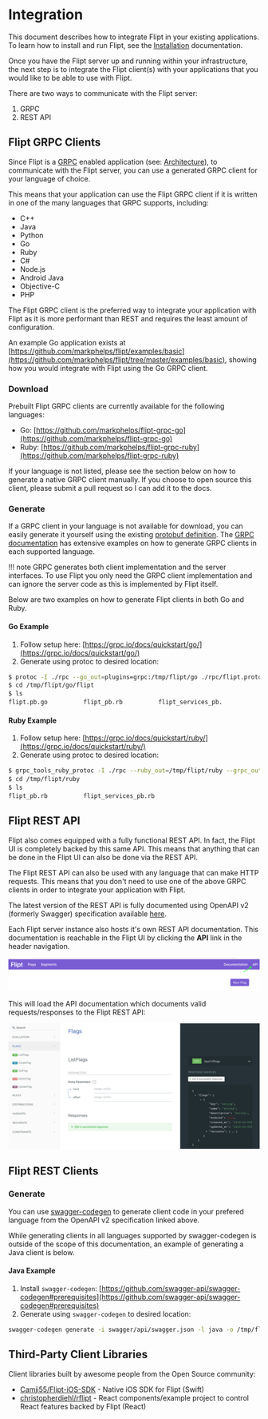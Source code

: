 # Integration

This document describes how to integrate Flipt in your existing applications. To learn how to install and run Flipt, see the [Installation](installation.md) documentation.

Once you have the Flipt server up and running within your infrastructure, the next step is to integrate the Flipt client(s) with your applications that you would like to be able to use with Flipt.

There are two ways to communicate with the Flipt server:

1. GRPC
1. REST API

## Flipt GRPC Clients

Since Flipt is a [GRPC](https://grpc.io/) enabled application (see: [Architecture](architecture.md)), to communicate with the Flipt server, you can use a generated GRPC client for your language of choice.

This means that your application can use the Flipt GRPC client if it is written in one of the many languages that GRPC supports, including:

* C++
* Java
* Python
* Go
* Ruby
* C#
* Node.js
* Android Java
* Objective-C
* PHP

The Flipt GRPC client is the preferred way to integrate your application with Flipt as it is more performant than REST and requires the least amount of configuration.

An example Go application exists at [https://github.com/markphelps/flipt/examples/basic](https://github.com/markphelps/flipt/tree/master/examples/basic), showing how you would integrate with Flipt using the Go GRPC client.

### Download

Prebuilt Flipt GRPC clients are currently available for the following languages:

* Go: [https://github.com/markphelps/flipt-grpc-go](https://github.com/markphelps/flipt-grpc-go)
* Ruby: [https://github.com/markphelps/flipt-grpc-ruby](https://github.com/markphelps/flipt-grpc-ruby)

If your language is not listed, please see the section below on how to generate a native GRPC client manually. If you choose to open source this client, please submit a pull request so I can add it to the docs.

### Generate

If a GRPC client in your language is not available for download, you can easily generate it yourself using the existing [protobuf definition](https://github.com/markphelps/flipt/blob/master/rpc/flipt.proto). The [GRPC documentation](https://grpc.io/docs/) has extensive examples on how to generate GRPC clients in each supported language.

!!! note
    GRPC generates both client implementation and the server interfaces. To use Flipt you only need the GRPC client implementation and can ignore the server code as this is implemented by Flipt itself.

Below are two examples on how to generate Flipt clients in both Go and Ruby.

#### Go Example

1. Follow setup here: [https://grpc.io/docs/quickstart/go/](https://grpc.io/docs/quickstart/go/)
2. Generate using protoc to desired location:

```bash
$ protoc -I ./rpc --go_out=plugins=grpc:/tmp/flipt/go ./rpc/flipt.proto
$ cd /tmp/flipt/go/flipt
$ ls
flipt.pb.go          flipt_pb.rb          flipt_services_pb.
```

#### Ruby Example

1. Follow setup here: [https://grpc.io/docs/quickstart/ruby/](https://grpc.io/docs/quickstart/ruby/)
2. Generate using protoc to desired location:

```bash
$ grpc_tools_ruby_protoc -I ./rpc --ruby_out=/tmp/flipt/ruby --grpc_out=/tmp/flipt/ruby ./rpc/flipt.proto
$ cd /tmp/flipt/ruby
$ ls
flipt_pb.rb          flipt_services_pb.rb
```

## Flipt REST API

Flipt also comes equipped with a fully functional REST API. In fact, the Flipt UI is completely backed by this same API. This means that anything that can be done in the Flipt UI can also be done via the REST API.

The Flipt REST API can also be used with any language that can make HTTP requests. This means that you don't need to use one of the above GRPC clients in order to integrate your application with Flipt.

The latest version of the REST API is fully documented using OpenAPI v2 (formerly Swagger) specification available [here](https://github.com/markphelps/flipt/blob/master/swagger/api/swagger.json).

Each Flipt server instance also hosts it's own REST API documentation. This documentation is reachable in the Flipt UI by clicking the **API** link in the header navigation.

![Flipt API](assets/images/integration/api.png)

This will load the API documentation which documents valid requests/responses to the Flipt REST API:

![Flipt API Docs](assets/images/integration/docs.png)

## Flipt REST Clients

### Generate

You can use [swagger-codegen](https://github.com/swagger-api/swagger-codegen) to generate client code in your prefered language from the OpenAPI v2 specification linked above.

While generating clients in all languages supported by swagger-codegen is outside of the scope of this documentation, an example of generating a Java client is below.

#### Java Example

1. Install `swagger-codegen`: [https://github.com/swagger-api/swagger-codegen#prerequisites](https://github.com/swagger-api/swagger-codegen#prerequisites)
1. Generate using `swagger-codegen` to desired location:

```bash
swagger-codegen generate -i swagger/api/swagger.json -l java -o /tmp/flipt/java
```

## Third-Party Client Libraries

Client libraries built by awesome people from the Open Source community:

* [Camji55/Flipt-iOS-SDK](https://github.com/Camji55/Flipt-iOS-SDK) - Native iOS SDK for Flipt (Swift)
* [christopherdiehl/rflipt](https://github.com/christopherdiehl/rflipt) - React components/example project to control React features backed by Flipt (React)
